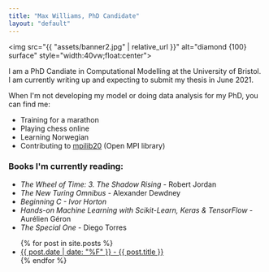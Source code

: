 ```yaml
---
title: "Max Williams, PhD Candidate"
layout: "default"
---
```

<img src="{{ "assets/banner2.jpg" | relative_url }}" alt="diamond {100} surface" style="width:40vw;float:center">
<p>I am a PhD Candiate in Computational Modelling at the University of Bristol. I am currently writing up and expecting to submit my thesis in June 2021.</p>

<p>When I'm not developing my model or doing data analysis for my PhD, you can find me:</p>
<ul>
<li>Training for a marathon</li>
<li>Playing chess online</li>
<li>Learning Norwegian</li>
<li>Contributing to <a href="https://github.com/AlexBuccheri/mpilib20" target="_blank">mpilib20</a> (Open MPI library)</li>
</ul>

<h3>Books I'm currently reading:</h3>
<ul class="book-list">
<li><i>The Wheel of Time: 3. The Shadow Rising</i> - Robert Jordan</li>
<li><i>The New Turing Omnibus</i> - Alexander Dewdney</li>
<li><i>Beginning C - Ivor Horton</i></li>
<li><i>Hands-on Machine Learning with Scikit-Learn, Keras & TensorFlow</i> - Aurélien Géron</li>
<li><i>The Special One</i> - Diego Torres</li>
</ul>

<ul class="post-list">
  {% for post in site.posts %}
    <li>
      <a href="{{ post.url }}">{{ post.date | date: "%F" }} - {{ post.title }}</a>
    </li>
  {% endfor %}
</ul>

